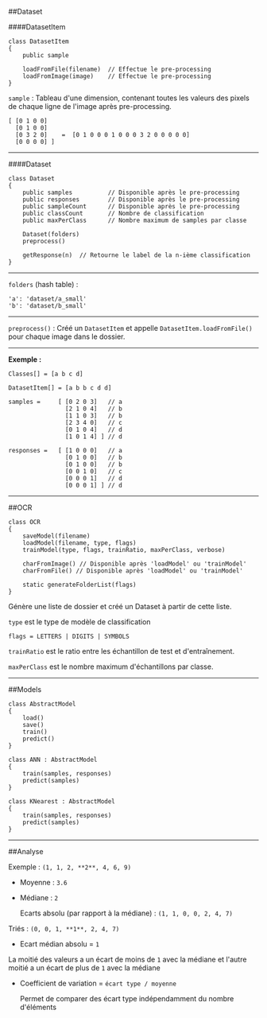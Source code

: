##Dataset

####DatasetItem

    class DatasetItem
    {
        public sample

        loadFromFile(filename)  // Effectue le pre-processing
        loadFromImage(image)    // Effectue le pre-processing
    }

`sample` : Tableau d'une dimension, contenant toutes les valeurs des pixels de chaque ligne de l'image après pre-processing.

    [ [0 1 0 0]
      [0 1 0 0]
      [0 3 2 0]    =  [0 1 0 0 0 1 0 0 0 3 2 0 0 0 0 0]
      [0 0 0 0] ]

-------------

####Dataset

    class Dataset
    {
        public samples          // Disponible après le pre-processing
        public responses        // Disponible après le pre-processing
        public sampleCount      // Disponible après le pre-processing
        public classCount       // Nombre de classification
        public maxPerClass      // Nombre maximum de samples par classe

        Dataset(folders)
        preprocess()

        getResponse(n)  // Retourne le label de la n-ième classification
    }

-------------

`folders` (hash table) :

    'a': 'dataset/a_small'
    'b': 'dataset/b_small'

-------------

`preprocess()` : Créé un `DatasetItem` et appelle `DatasetItem.loadFromFile()` pour chaque image dans le dossier.

-------------

**Exemple :**

    Classes[] = [a b c d]

    DatasetItem[] = [a b b c d d]

    samples =     [ [0 2 0 3]   // a
                    [2 1 0 4]   // b
                    [1 1 0 3]   // b
                    [2 3 4 0]   // c
                    [0 1 0 4]   // d
                    [1 0 1 4] ] // d

    responses =   [ [1 0 0 0]   // a
                    [0 1 0 0]   // b
                    [0 1 0 0]   // b
                    [0 0 1 0]   // c
                    [0 0 0 1]   // d
                    [0 0 0 1] ] // d
-------------

##OCR

    class OCR
    {
        saveModel(filename)
        loadModel(filename, type, flags)
        trainModel(type, flags, trainRatio, maxPerClass, verbose)

        charFromImage() // Disponible après 'loadModel' ou 'trainModel'
        charFromFile() // Disponible après 'loadModel' ou 'trainModel'

        static generateFolderList(flags)
    }

Génère une liste de dossier et créé un Dataset à partir de cette liste.

`type` est le type de modèle de classification

`flags = LETTERS | DIGITS | SYMBOLS`

`trainRatio` est le ratio entre les échantillon de test et d'entraînement.

`maxPerClass` est le nombre maximum d'échantillons par classe.

-------------

##Models

    class AbstractModel
    {
        load()
        save()
        train()
        predict()
    }

    class ANN : AbstractModel
    {
        train(samples, responses)
        predict(samples)
    }

    class KNearest : AbstractModel
    {
        train(samples, responses)
        predict(samples)
    }

-------------

##Analyse

Exemple : `(1, 1, 2, **2**, 4, 6, 9)`

- Moyenne : `3.6`

- Médiane : `2`

  Ecarts absolu (par rapport à la médiane) : `(1, 1, 0, 0, 2, 4, 7)`

 Triés : `(0, 0, 1, **1**, 2, 4, 7)`

- Ecart médian absolu = `1`

 La moitié des valeurs a un écart de moins de `1` avec la médiane et l'autre moitié a un écart de plus de `1` avec la médiane

- Coefficient de variation = `écart type / moyenne`

  Permet de comparer des écart type indépendamment du nombre d'éléments
